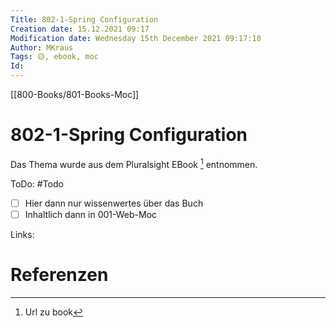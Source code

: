 ```yaml
---
Title: 802-1-Spring Configuration
Creation date: 15.12.2021 09:17
Modification date: Wednesday 15th December 2021 09:17:10
Author: MKraus
Tags: 🟡, ebook, moc
Id:
---
```

[[800-Books/801-Books-Moc]]

# 802-1-Spring Configuration
Das Thema wurde aus dem Pluralsight EBook [^1] entnommen.

[^1]: Url zu book

ToDo: #Todo 
- [ ] Hier dann nur wissenwertes über das Buch
- [ ] Inhaltlich dann in 001-Web-Moc 

Links: 

# Referenzen



